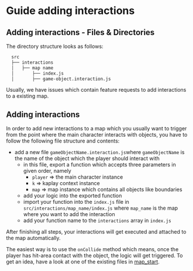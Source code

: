 # Guide adding interactions

## Adding interactions - Files & Directories

The directory structure looks as follows:

```md
  src
  ├── interactions
  │   ├── map name
  │       ├── index.js
  │       ├── game-object.interaction.js
```

Usually, we have issues which contain feature requests to add interactions to a existing map.

## Adding interactions

In order to add new interactions to a map which you usually want to trigger from the point where the main character interacts with objects, you have to follow the following file structure and contents:

- add a new file `gameObjectName.interaction.js`where `gameObjectName` is the name of the object which the player should interact with
  - in this file, export a function which accepts three parameters in given order, namely
      - `player` => the main character instance
      - `k` => kaplay context instance
      - `map` => map instance which contains all objects like boundaries
  - add your logic into the exported function
  - import your function into the `index.js` file in `src/interactions/map_name/index.js` where `map_name` is the map where you want to add the interaction
  - add your function name to the `interactions` array in `index.js`

After finishing all steps, your interactions will get executed and attached to the map automatically.

The easiest way is to use the `onCollide` method which means, once the player has hit-area contact with the object, the logic will get triggered. To get an idea, have a look at one of the existing files in [map_start](./src/interactions/map_start/).
